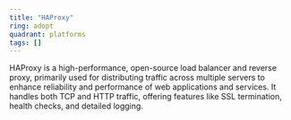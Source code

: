 ```yaml
---
title: "HAProxy"
ring: adopt
quadrant: platforms
tags: []
---
```


HAProxy is a high-performance, open-source load balancer and reverse proxy, primarily used for distributing traffic across multiple servers to enhance reliability and performance of web applications and services. It handles both TCP and HTTP traffic, offering features like SSL termination, health checks, and detailed logging. 
